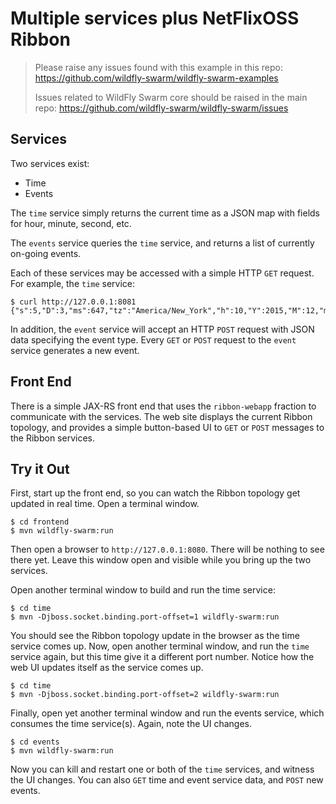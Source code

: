 # Multiple services plus NetFlixOSS Ribbon

> Please raise any issues found with this example in this repo:
> https://github.com/wildfly-swarm/wildfly-swarm-examples
>
> Issues related to WildFly Swarm core should be raised in the main repo:
> https://github.com/wildfly-swarm/wildfly-swarm/issues

## Services

Two services exist:

* Time
* Events

The `time` service simply returns the current time as a JSON map
with fields for hour, minute, second, etc.

The `events` service queries the `time` service, and returns a list of
currently on-going events.

Each of these services may be accessed with a simple HTTP `GET` request.
For example, the `time` service:

    $ curl http://127.0.0.1:8081
    {"s":5,"D":3,"ms":647,"tz":"America/New_York","h":10,"Y":2015,"M":12,"m":37}

In addition, the `event` service will accept an HTTP `POST` request with JSON data
specifying the event type. Every `GET` or `POST` request to the `event` service
generates a new event.

## Front End

There is a simple JAX-RS front end that uses the `ribbon-webapp` fraction to
communicate with the services. The web site displays the current Ribbon topology,
and provides a simple button-based UI to `GET` or `POST` messages to the Ribbon
services.

## Try it Out

First, start up the front end, so you can watch the Ribbon topology get updated
in real time. Open a terminal window.

    $ cd frontend
    $ mvn wildfly-swarm:run

Then open a browser to `http://127.0.0.1:8080`. There will be nothing to see there
yet. Leave this window open and visible while you bring up the two services.

Open another terminal window to build and run the time service:

    $ cd time
    $ mvn -Djboss.socket.binding.port-offset=1 wildfly-swarm:run

You should see the Ribbon topology update in the browser as the time service
comes up. Now, open another terminal window, and run the `time` service again,
but this time give it a different port number. Notice how the web UI updates
itself as the service comes up.

    $ cd time
    $ mvn -Djboss.socket.binding.port-offset=2 wildfly-swarm:run

Finally, open yet another terminal window and run the events service,
which consumes the time service(s). Again, note the UI changes.

    $ cd events
    $ mvn wildfly-swarm:run

Now you can kill and restart one or both of the `time` services, and witness the
UI changes. You can also `GET` time and event service data, and `POST` new events.
